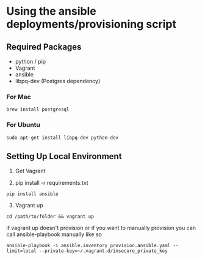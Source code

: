 Using the ansible deployments/provisioning script
=================================================

## Required Packages

* python / pip
* Vagrant
* ansible
* libpq-dev (Postgres dependency)

### For Mac
```
brew install postgresql
```

### For Ubuntu
```
sudo apt-get install libpq-dev python-dev
```

## Setting Up Local Environment

1. Get Vagrant

2. pip install -r requirements.txt

```
pip install ansible
```

3. Vagrant up

```
cd /path/to/folder && vagrant up
```

if vagrant up doesn't provision or if you want to manually provision you can call ansible-playbook manually like so
```
ansible-playbook -i ansible.inventory provision.ansible.yaml --limit=local --private-key=~/.vagrant.d/insecure_private_key
```
